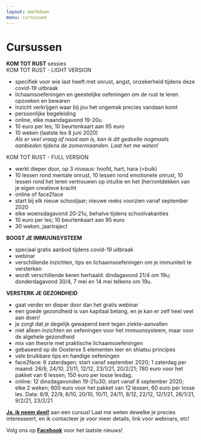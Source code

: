 ```yaml
---
layout: markdown
menu: cursussen
---
```

# Cursussen

**KOM TOT RUST** sessies      
KOM TOT RUST - LIGHT VERSION   
- specifiek voor wie last heeft met onrust, angst, onzekerheid tijdens deze covid-19 uitbraak   
- lichaamsoefeningen en geestelijke oefeningen om de rust te leren opzoeken en bewaren   
- inzicht verkrijgen waar bij jou het ongemak precies vandaan komt   
- persoonlijke begeleiding   
- online, elke maandagavond 19-20u   
- 10 euro per les; 10 beurtenkaart aan 95 euro   
- 10 weken (laatste les 8 juni 2020)    
*Als er veel vraag of nood aan is, kan ik dit gedeelte nogmaals aanbieden tijdens de zomermaanden. Laat het me weten!*

KOM TOT RUST - FULL VERSION      
- werkt dieper door, op 3 niveaus: hoofd, hart, hara (=buik)     
- 10 lessen rond mentale onrust, 10 lessen rond emotionele onrust, 10 lessen rond het leren vertrouwen op intuitie en het (her)ontdekken van je eigen creatieve kracht   
- online of face2face
- start bij elk nieuw schooljaar; nieuwe reeks voorzien vanaf september 2020
- elke woensdagavond 20-21u, behalve tijdens schoolvakanties   
- 10 euro per les; 10 beurtenkaart aan 95 euro  
- 30 weken, jaartraject   


**BOOST JE IMMUUNSYSTEEM**   
- speciaal gratis aanbod tijdens covid-19 uitbraak   
- webinar   
- verschillende inzichten, tips en lichaamsoefeningen om je immuniteit te versterken 
- wordt verschillende keren herhaald: dindagavond 21/4 om 19u; donderdagavond 30/4, 7 mei en 14 mei telkens om 19u.


**VERSTERK JE GEZONDHEID**   
- gaat verder en dieper door dan het gratis webinar   
- een goede gezondheid is van kapitaal belang, en je kan er zelf heel veel aan doen!   
- je zorgt dat je degelijk gewapend bent tegen ziekte-aanvallen
- niet alleen inzichten en oefeningen voor het immuunsysteem, maar voor de algehele gezondheid   
- mix van theorie met praktische lichaamsoefeningen
- gebaseerd op de Oosterse 5 elementen leer en shiatsu principes  
- vele bruikbare tips en handige oefeningen   
- face2face: 6 zaterdagen; start vanaf september 2020; 1 zaterdag per maand: 26/9, 24/10, 21/11, 12/12, 23/1/21, 20/2/21; 780 euro voor het pakket van 6 lessen; 150 euro per losse lesdag.   
- online: 12 dinsdagavonden 19-21u30; start vanaf 8 september 2020; elke 2 weken; 600 euro voor het pakket van 12 lessen; 60 euro per losse les. Data: 8/9, 22/9, 6/10, 20/10, 10/11, 24/11, 8/12, 22/12, 12/1/21, 26/1/21, 9/2/21, 23/2/21   




[**Ja, ik neem deel!**](mailto:marian@manopura.be) aan een cursus! Laat me weten dewelke je precies interesseert, en ik contacteer je voor meer details, link voor webinars, etc! 

Volg ons op [**Facebook**](https://www.facebook.com/manopura/) voor het laatste nieuws!

